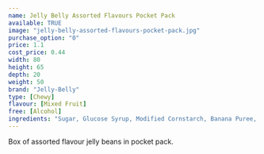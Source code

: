 ```yaml
---
name: Jelly Belly Assorted Flavours Pocket Pack
available: TRUE
image: "jelly-belly-assorted-flavours-pocket-pack.jpg"
purchase_option: "0"
price: 1.1
cost_price: 0.44
width: 80
height: 65
depth: 20
weight: 50
brand: "Jelly-Belly"
type: [Chewy]
flavour: [Mixed Fruit]
free: [Alcohol]
ingredients: "Sugar, Glucose Syrup, Modified Cornstarch, Banana Puree, Blueberry Puree, Pear Juice Concentrate, Natural and Artificial Flavourings, Acidity Regulators (E296, E325, E330), Lemon Puree, Coconut, Tangerine Juice Concentrate, Glazing Agents (E901, E903, E904), Watermelon Juice Concentrate, Colours (E100, E102 [Tartrazine], E110, E129, E132, E133, E150D, E171), Apple Juice Concentrate, Cherry Juice Concentrate, Ascorbic Acid, Tapioca Dextrin"
---
```

Box of assorted flavour jelly beans in pocket pack.